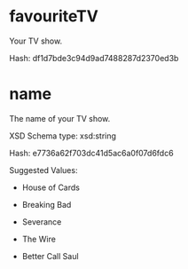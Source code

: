 # favouriteTV

 Your TV show.

 Hash: df1d7bde3c94d9ad7488287d2370ed3b

# name

 The name of your TV show.

 XSD Schema type: xsd:string

 Hash: e7736a62f703dc41d5ac6a0f07d6fdc6


 Suggested Values:

* House of Cards

* Breaking Bad

* Severance

* The Wire

* Better Call Saul